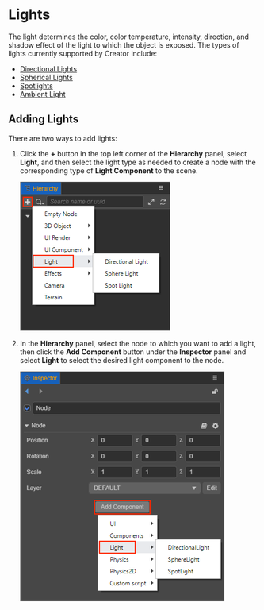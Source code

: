 # Lights

The light determines the color, color temperature, intensity, direction, and shadow effect of the light to which the object is exposed. The types of lights currently supported by Creator include:

- [Directional Lights](dir-light.md)
- [Spherical Lights](sphere-light.md)
- [Spotlights](spot-light.md)
- [Ambient Light](ambient.md)

## Adding Lights

There are two ways to add lights:

1. Click the **+** button in the top left corner of the **Hierarchy** panel, select **Light**, and then select the light type as needed to create a node with the corresponding type of **Light Component** to the scene.

    ![add light](index/add-light.png)

2. In the **Hierarchy** panel, select the node to which you want to add a light, then click the **Add Component** button under the **Inspector** panel and select **Light** to select the desired light component to the node.

    ![add light2](index/add-light2.png)
